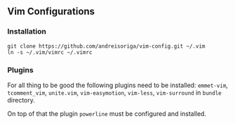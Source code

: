 ## Vim Configurations

### Installation

    git clone https://github.com/andreisoriga/vim-config.git ~/.vim
    ln -s ~/.vim/vimrc ~/.vimrc

### Plugins

For all thing to be good the following plugins need to be installed: `emmet-vim`, `tcomment_vim`, `unite.vim`, `vim-easymotion`, `vim-less`, `vim-surround` in `bundle` directory.

On top of that the plugin `powerline` must be configured and installed.
